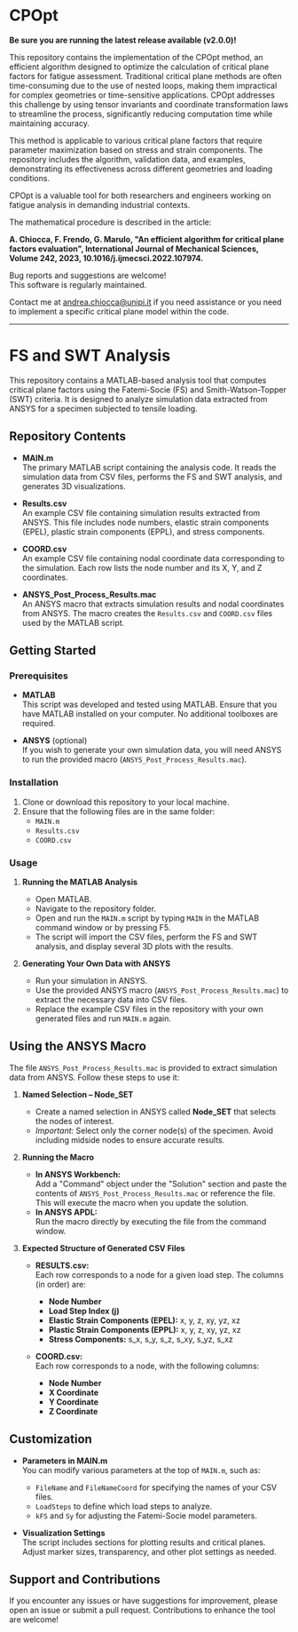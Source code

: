 # CPOpt

**Be sure you are running the latest release available (v2.0.0)!**

This repository contains the implementation of the CPOpt method, an efficient algorithm designed to optimize the calculation of critical plane factors for fatigue assessment. Traditional critical plane methods are often time-consuming due to the use of nested loops, making them impractical for complex geometries or time-sensitive applications. CPOpt addresses this challenge by using tensor invariants and coordinate transformation laws to streamline the process, significantly reducing computation time while maintaining accuracy.

This method is applicable to various critical plane factors that require parameter maximization based on stress and strain components. The repository includes the algorithm, validation data, and examples, demonstrating its effectiveness across different geometries and loading conditions.

CPOpt is a valuable tool for both researchers and engineers working on fatigue analysis in demanding industrial contexts.

The mathematical procedure is described in the article:

**A. Chiocca, F. Frendo, G. Marulo, "An efficient algorithm for critical plane factors evaluation", International Journal of Mechanical Sciences, Volume 242, 2023, 10.1016/j.ijmecsci.2022.107974.**

Bug reports and suggestions are welcome!  
This software is regularly maintained.

Contact me at andrea.chiocca@unipi.it if you need assistance or you need to implement a specific critical plane model within the code.

---

# FS and SWT Analysis

This repository contains a MATLAB-based analysis tool that computes critical plane factors using the Fatemi-Socie (FS) and Smith-Watson-Topper (SWT) criteria. It is designed to analyze simulation data extracted from ANSYS for a specimen subjected to tensile loading.

## Repository Contents

- **MAIN.m**  
  The primary MATLAB script containing the analysis code. It reads the simulation data from CSV files, performs the FS and SWT analysis, and generates 3D visualizations.

- **Results.csv**  
  An example CSV file containing simulation results extracted from ANSYS. This file includes node numbers, elastic strain components (EPEL), plastic strain components (EPPL), and stress components.

- **COORD.csv**  
  An example CSV file containing nodal coordinate data corresponding to the simulation. Each row lists the node number and its X, Y, and Z coordinates.

- **ANSYS_Post_Process_Results.mac**  
  An ANSYS macro that extracts simulation results and nodal coordinates from ANSYS. The macro creates the `Results.csv` and `COORD.csv` files used by the MATLAB script.

## Getting Started

### Prerequisites

- **MATLAB**  
  This script was developed and tested using MATLAB. Ensure that you have MATLAB installed on your computer. No additional toolboxes are required.

- **ANSYS** (optional)  
  If you wish to generate your own simulation data, you will need ANSYS to run the provided macro (`ANSYS_Post_Process_Results.mac`).

### Installation

1. Clone or download this repository to your local machine.
2. Ensure that the following files are in the same folder:
   - `MAIN.m`
   - `Results.csv`
   - `COORD.csv`

### Usage

1. **Running the MATLAB Analysis**  
   - Open MATLAB.
   - Navigate to the repository folder.
   - Open and run the `MAIN.m` script by typing `MAIN` in the MATLAB command window or by pressing F5.
   - The script will import the CSV files, perform the FS and SWT analysis, and display several 3D plots with the results.

2. **Generating Your Own Data with ANSYS**  
   - Run your simulation in ANSYS.
   - Use the provided ANSYS macro (`ANSYS_Post_Process_Results.mac`) to extract the necessary data into CSV files.
   - Replace the example CSV files in the repository with your own generated files and run `MAIN.m` again.

## Using the ANSYS Macro

The file `ANSYS_Post_Process_Results.mac` is provided to extract simulation data from ANSYS. Follow these steps to use it:

1. **Named Selection – Node_SET**  
   - Create a named selection in ANSYS called **Node_SET** that selects the nodes of interest.
   - *Important:* Select only the corner node(s) of the specimen. Avoid including midside nodes to ensure accurate results.

2. **Running the Macro**  
   - **In ANSYS Workbench:**  
     Add a "Command" object under the "Solution" section and paste the contents of `ANSYS_Post_Process_Results.mac` or reference the file. This will execute the macro when you update the solution.
   - **In ANSYS APDL:**  
     Run the macro directly by executing the file from the command window.

3. **Expected Structure of Generated CSV Files**  
   - **RESULTS.csv:**  
     Each row corresponds to a node for a given load step. The columns (in order) are:
     - **Node Number**  
     - **Load Step Index (j)**  
     - **Elastic Strain Components (EPEL):** x, y, z, xy, yz, xz  
     - **Plastic Strain Components (EPPL):** x, y, z, xy, yz, xz  
     - **Stress Components:** s_x, s_y, s_z, s_xy, s_yz, s_xz
     
   - **COORD.csv:**  
     Each row corresponds to a node, with the following columns:
     - **Node Number**  
     - **X Coordinate**  
     - **Y Coordinate**  
     - **Z Coordinate**

## Customization

- **Parameters in MAIN.m**  
  You can modify various parameters at the top of `MAIN.m`, such as:
  - `FileName` and `FileNameCoord` for specifying the names of your CSV files.
  - `LoadSteps` to define which load steps to analyze.
  - `kFS` and `Sy` for adjusting the Fatemi-Socie model parameters.

- **Visualization Settings**  
  The script includes sections for plotting results and critical planes. Adjust marker sizes, transparency, and other plot settings as needed.

## Support and Contributions

If you encounter any issues or have suggestions for improvement, please open an issue or submit a pull request. Contributions to enhance the tool are welcome!
